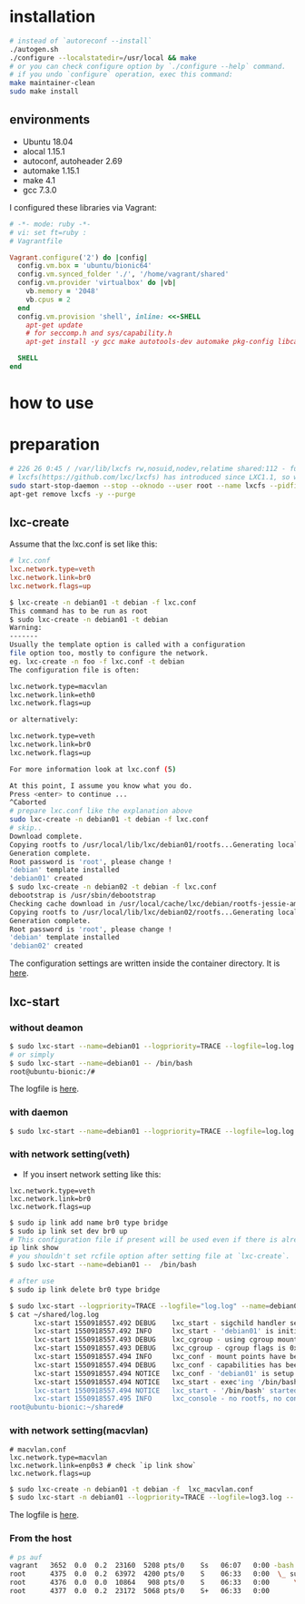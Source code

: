 # installation

```bash
# instead of `autoreconf --install`
./autogen.sh
./configure --localstatedir=/usr/local && make
# or you can check configure option by `./configure --help` command.
# if you undo `configure` operation, exec this command:
make maintainer-clean
sudo make install
```

## environments

+ Ubuntu 18.04
+ alocal 1.15.1
+ autoconf, autoheader 2.69
+ automake 1.15.1
+ make 4.1
+ gcc 7.3.0

I configured these libraries via Vagrant:

```ruby
# -*- mode: ruby -*-
# vi: set ft=ruby :
# Vagrantfile

Vagrant.configure('2') do |config|
  config.vm.box = 'ubuntu/bionic64'
  config.vm.synced_folder './', '/home/vagrant/shared'
  config.vm.provider 'virtualbox' do |vb|
    vb.memory = '2048'
    vb.cpus = 2
  end
  config.vm.provision 'shell', inline: <<-SHELL
    apt-get update
    # for seccomp.h and sys/capability.h
    apt-get install -y gcc make autotools-dev automake pkg-config libcap-dev debootstrap

  SHELL
end
```


# how to use

# preparation

```bash
# 226 26 0:45 / /var/lib/lxcfs rw,nosuid,nodev,relatime shared:112 - fuse.lxcfs lxcfs rw,user_id=0,group_id=0,allow_other
# lxcfs(https://github.com/lxc/lxcfs) has introduced since LXC1.1, so we don't have to need one.
sudo start-stop-daemon --stop --oknodo --user root --name lxcfs --pidfile /run/lxcfs.pid
apt-get remove lxcfs -y --purge
```

## lxc-create


Assume that the lxc.conf is set like this:

```conf
# lxc.conf
lxc.network.type=veth
lxc.network.link=br0
lxc.network.flags=up
```

```bash
$ lxc-create -n debian01 -t debian -f lxc.conf
This command has to be run as root
$ sudo lxc-create -n debian01 -t debian
Warning:
-------
Usually the template option is called with a configuration
file option too, mostly to configure the network.
eg. lxc-create -n foo -f lxc.conf -t debian
The configuration file is often:

lxc.network.type=macvlan
lxc.network.link=eth0
lxc.network.flags=up

or alternatively:

lxc.network.type=veth
lxc.network.link=br0
lxc.network.flags=up

For more information look at lxc.conf (5)

At this point, I assume you know what you do.
Press <enter> to continue ...
^Caborted
# prepare lxc.conf like the explanation above
sudo lxc-create -n debian01 -t debian -f lxc.conf
# skip..
Download complete.
Copying rootfs to /usr/local/lib/lxc/debian01/rootfs...Generating locales (this might take a while)...
Generation complete.
Root password is 'root', please change !
'debian' template installed
'debian01' created
$ sudo lxc-create -n debian02 -t debian -f lxc.conf
debootstrap is /usr/sbin/debootstrap
Checking cache download in /usr/local/cache/lxc/debian/rootfs-jessie-amd64 ...
Copying rootfs to /usr/local/lib/lxc/debian02/rootfs...Generating locales (this might take a while)...
Generation complete.
Root password is 'root', please change !
'debian' template installed
'debian02' created
```

The configuration settings are written inside the container directory. It is [here](https://gist.github.com/knknkn1162/8060d2edaa9e16882259196540ce92df).


## lxc-start

### without deamon

```bash
$ sudo lxc-start --name=debian01 --logpriority=TRACE --logfile=log.log --  /bin/bash
# or simply
$ sudo lxc-start --name=debian01 -- /bin/bash
root@ubuntu-bionic:/#
```

The logfile is [here](https://gist.github.com/knknkn1162/5ae3fa41b70f2d5bcbea9d8d035486fb).

### with daemon

```bash
$ sudo lxc-start --name=debian01 --logpriority=TRACE --logfile=log.log --  /bin/bash
```


### with network setting(veth)

+ If you insert network setting like this:

```
lxc.network.type=veth
lxc.network.link=br0
lxc.network.flags=up
```

```bash
$ sudo ip link add name br0 type bridge
$ sudo ip link set dev br0 up
# This configuration file if present will be used even if there is already a configuration file present in the previously created container (via lxc-create).See the link https://linuxcontainers.org/ru/lxc/manpages/man1/lxc-start.1.html
ip link show
# you shouldn't set rcfile option after setting file at `lxc-create`.
$ sudo lxc-start --name=debian01 --  /bin/bash

# after use
$ sudo ip link delete br0 type bridge

$ sudo lxc-start --logpriority=TRACE --logfile="log.log" --name=debian01 -- /bin/bash
$ cat ~/shared/log.log
      lxc-start 1550918557.492 DEBUG    lxc_start - sigchild handler set
      lxc-start 1550918557.492 INFO     lxc_start - 'debian01' is initialized
      lxc-start 1550918557.493 DEBUG    lxc_cgroup - using cgroup mounted at '/sys/fs/cgroup/systemd'
      lxc-start 1550918557.493 DEBUG    lxc_cgroup - cgroup flags is 0x2
      lxc-start 1550918557.494 INFO     lxc_conf - mount points have been setup
      lxc-start 1550918557.494 DEBUG    lxc_conf - capabilities has been setup
      lxc-start 1550918557.494 NOTICE   lxc_conf - 'debian01' is setup.
      lxc-start 1550918557.494 NOTICE   lxc_start - exec'ing '/bin/bash'
      lxc-start 1550918557.494 NOTICE   lxc_start - '/bin/bash' started with pid '2058'
      lxc-start 1550918557.495 INFO     lxc_console - no rootfs, no console.
root@ubuntu-bionic:~/shared#
```

### with network setting(macvlan)

```
# macvlan.conf
lxc.network.type=macvlan
lxc.network.link=enp0s3 # check `ip link show`
lxc.network.flags=up
```

```bash
$ sudo lxc-create -n debian01 -t debian -f  lxc_macvlan.conf
$ sudo lxc-start -n debian01 --logpriority=TRACE --logfile=log3.log -- /bin/bash
```

The logfile is [here](https://gist.github.com/knknkn1162/0f14f72a3b25e1472253ef3697795aa8).



### From the host

```bash
# ps auf
vagrant   3652  0.0  0.2  23160  5208 pts/0    Ss   06:07   0:00 -bash
root      4375  0.0  0.2  63972  4200 pts/0    S    06:33   0:00  \_ sudo lxc-start --name=debian03 -- /bin/bash
root      4376  0.0  0.0  10864   908 pts/0    S    06:33   0:00      \_ lxc-start --name=debian03 -- /bin/bash
root      4377  0.0  0.2  23172  5068 pts/0    S+   06:33   0:00          \_ /bin/bash
```
